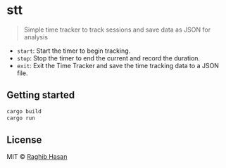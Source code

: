 # stt

> Simple time tracker to track sessions and save data as JSON for analysis

- `start`: Start the timer to begin tracking.
- `stop`: Stop the timer to end the current and record the duration.
- `exit`: Exit the Time Tracker and save the time tracking data to a JSON file.

## Getting started

```bash
cargo build
cargo run
```


## License
MIT © [Raghib Hasan](https://raghib.io)
